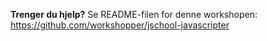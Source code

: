 __Trenger du hjelp?__ Se README-filen for denne workshopen: https://github.com/workshopper/jschool-javascripter
